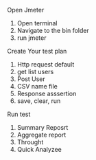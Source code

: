 Open Jmeter
1. Open terminal
2. Navigate to the bin folder
3. run jmeter

Create Your test plan
1. Http request default
2. get list users
3. Post User
4. CSV name file
5. Response asssertion
6. save, clear, run

Run test
1. Summary Reposrt
2. Aggregate report
4. Throught
5. Quick Analyzee